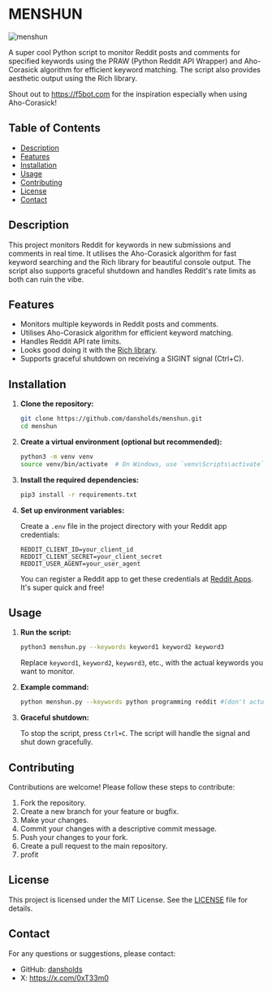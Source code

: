 # MENSHUN

![menshun](https://github.com/dansholds/menshun/assets/25537601/d97368ed-91e0-43d1-82d7-6b7c8301ecf3)

A super cool Python script to monitor Reddit posts and comments for specified keywords using the PRAW (Python Reddit API Wrapper) and Aho-Corasick algorithm for efficient keyword matching. The script also provides aesthetic output using the Rich library.

Shout out to https://f5bot.com for the inspiration especially when using Aho-Corasick!

## Table of Contents

- [Description](#description)
- [Features](#features)
- [Installation](#installation)
- [Usage](#usage)
- [Contributing](#contributing)
- [License](#license)
- [Contact](#contact)

## Description

This project monitors Reddit for keywords in new submissions and comments in real time. It utilises the Aho-Corasick algorithm for fast keyword searching and the Rich library for beautiful console output. The script also supports graceful shutdown and handles Reddit's rate limits as both can ruin the vibe.

## Features

- Monitors multiple keywords in Reddit posts and comments.
- Utilises Aho-Corasick algorithm for efficient keyword matching.
- Handles Reddit API rate limits.
- Looks good doing it with the [Rich library](https://github.com/Textualize/rich).
- Supports graceful shutdown on receiving a SIGINT signal (Ctrl+C).

## Installation

1. **Clone the repository:**

    ```bash
    git clone https://github.com/dansholds/menshun.git
    cd menshun
    ```

2. **Create a virtual environment (optional but recommended):**

    ```bash
    python3 -m venv venv
    source venv/bin/activate  # On Windows, use `venv\Scripts\activate`
    ```

3. **Install the required dependencies:**

    ```bash
    pip3 install -r requirements.txt
    ```

4. **Set up environment variables:**

    Create a `.env` file in the project directory with your Reddit app credentials:

    ```env
    REDDIT_CLIENT_ID=your_client_id
    REDDIT_CLIENT_SECRET=your_client_secret
    REDDIT_USER_AGENT=your_user_agent
    ```

    You can register a Reddit app to get these credentials at [Reddit Apps](https://www.reddit.com/prefs/apps). It's super quick and free!

## Usage

1. **Run the script:**

    ```bash
    python3 menshun.py --keywords keyword1 keyword2 keyword3
    ```

    Replace `keyword1`, `keyword2`, `keyword3`, etc., with the actual keywords you want to monitor.

2. **Example command:**

    ```bash
    python menshun.py --keywords python programming reddit #(don't actually use reddit as a keyword unless you want your terminal slammed with crap lol)
    ```

3. **Graceful shutdown:**

    To stop the script, press `Ctrl+C`. The script will handle the signal and shut down gracefully.

## Contributing

Contributions are welcome! Please follow these steps to contribute:

1. Fork the repository.
2. Create a new branch for your feature or bugfix.
3. Make your changes.
4. Commit your changes with a descriptive commit message.
5. Push your changes to your fork.
6. Create a pull request to the main repository.
7. profit

## License

This project is licensed under the MIT License. See the [LICENSE](LICENSE) file for details.

## Contact

For any questions or suggestions, please contact:

- GitHub: [dansholds](https://github.com/dansholds)
- X: https://x.com/0xT33m0

